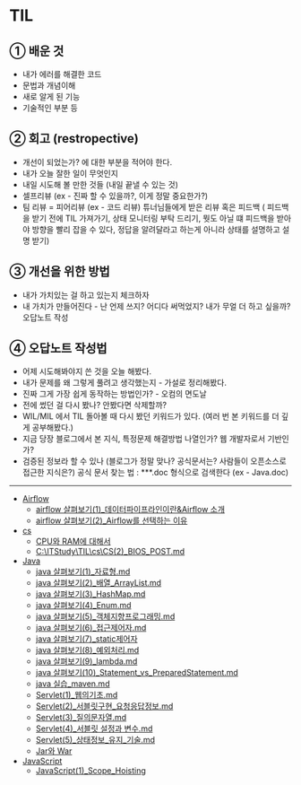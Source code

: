 # TIL

## ① 배운 것

- 내가 에러를 해결한 코드
- 문법과 개념이해
- 새로 알게 된 기능
- 기술적인 부분 등

## ② 회고 (restropective)

- 개선이 되었는가? 에 대한 부분을 적어야 한다.
- 내가 오늘 잘한 일이 무엇인지
- 내일 시도해 볼 만한 것들 (내일 끝낼 수 있는 것)
- 셀프리뷰 (ex - 진짜 할 수 있을까?, 이게 정말 중요한가?)
- 팀 리뷰 = 피어리뷰 (ex - 코드 리뷰)
튜너님들에게 받은 리뷰 혹은 피드백 ( 피드백을 받기 전에 TIL 가져가기, 상태 모니터링 부탁 드리기, 뭣도 아닐 떄 피드백을 받아야 방향을 빨리 잡을 수 있다, 정답을 알려달라고 하는게 아니라 상태를 설명하고 설명 받기)

## ③ 개선을 위한 방법

- 내가 가치있는 걸 하고 있는지 체크하자
- 내 가치가 만들어진다 - 난 언제 쓰지? 어디다 써먹었지? 내가 무얼 더 하고 싶을까?
오답노트 작성

## ④ 오답노트 작성법

- 어제 시도해봐야지 쓴 것을 오늘 해봤다.
- 내가 문제를 왜 그렇게 풀려고 생각했는지 - 가설로 정리해봤다.
- 진짜 그게 가장 쉽게 동작하는 방법인가? - 오컴의 면도날
- 전에 썼던 걸 다시 봤나? 안봤다면 삭제할까?
- WIL/MIL 에서 TIL 돌아볼 때 다시 봤던 키워드가 있다. (여러 번 본 키워드를 더 깊게 공부해봤다.)
- 지금 당장 블로그에서 본 지식, 특정문제 해결방법 나열인가? 웹 개발자로서 기반인가?
- 검증된 정보라 할 수 있나 (블로그가 정말 맞나? 공식문서는? 사람들이 오픈소스로 접근한 지식은?)
공식 문서 찾는 법 : ***.doc 형식으로 검색한다 (ex - Java.doc)


---
- [Airflow](https://github.com/ioshe/TIL/tree/main/airflow)
    - [airflow 살펴보기(1)_데이터파이프라인이란&Airflow 소개](https://github.com/ioshe/TIL/blob/main/airflow/airflow%20%EC%82%B4%ED%8E%B4%EB%B3%B4%EA%B8%B0(1)_%EB%8D%B0%EC%9D%B4%ED%84%B0%ED%8C%8C%EC%9D%B4%ED%94%84%EB%9D%BC%EC%9D%B8%EC%9D%B4%EB%9E%80%26Airflow%20%EC%86%8C%EA%B0%9C.md)
    - [airflow 살펴보기(2)_Airflow를 선택하는 이유](https://github.com/ioshe/TIL/blob/main/airflow/airflow%20%EC%82%B4%ED%8E%B4%EB%B3%B4%EA%B8%B0(2)_Airflow%EB%A5%BC%20%EC%84%A0%ED%83%9D%ED%95%98%EB%8A%94%20%EC%9D%B4%EC%9C%A0.md)
- [cs](https://github.com/ioshe/TIL/tree/main/cs)
    - [CPU와 RAM에 대해서](https://github.com/ioshe/TIL/blob/main/cs/CPU%EC%99%80%20RAM%EC%97%90%20%EB%8C%80%ED%95%B4%EC%84%9C.md)
    - [C:\ITStudy\TIL\cs\CS(2)_BIOS_POST.md]()
- [Java](https://github.com/ioshe/TIL/tree/main/Java)
    - [java 살펴보기(1)_자료형.md](https://github.com/ioshe/TIL/blob/main/Java/java%20%EC%82%B4%ED%8E%B4%EB%B3%B4%EA%B8%B0(1)_%EC%9E%90%EB%A3%8C%ED%98%95.md)
    - [java 살펴보기(2)_배열_ArrayList.md](https://github.com/ioshe/TIL/blob/main/Java/java%20%EC%82%B4%ED%8E%B4%EB%B3%B4%EA%B8%B0(2)_%EB%B0%B0%EC%97%B4_ArrayList.md)
    - [java 살펴보기(3)_HashMap.md](https://github.com/ioshe/TIL/blob/main/Java/java%20%EC%82%B4%ED%8E%B4%EB%B3%B4%EA%B8%B0(3)_HashMap.md)
    - [java 살펴보기(4)_Enum.md](https://github.com/ioshe/TIL/blob/main/Java/java%20%EC%82%B4%ED%8E%B4%EB%B3%B4%EA%B8%B0(4)_Enum.md)
    - [java 살펴보기(5)_객체지향프로그래밍.md](https://github.com/ioshe/TIL/blob/main/Java/java%20%EC%82%B4%ED%8E%B4%EB%B3%B4%EA%B8%B0(5)_%EA%B0%9D%EC%B2%B4%EC%A7%80%ED%96%A5%ED%94%84%EB%A1%9C%EA%B7%B8%EB%9E%98%EB%B0%8D.md)
    - [java 살펴보기(6)_접근제어자.md](https://github.com/ioshe/TIL/blob/main/Java/java%20%EC%82%B4%ED%8E%B4%EB%B3%B4%EA%B8%B0(6)_%EC%A0%91%EA%B7%BC%EC%A0%9C%EC%96%B4%EC%9E%90.md)
    - [java 살펴보기(7)_static제어자](https://github.com/ioshe/TIL/blob/main/Java/java%20%EC%82%B4%ED%8E%B4%EB%B3%B4%EA%B8%B0(7)_static%EC%A0%9C%EC%96%B4%EC%9E%90.md)
    - [java 살펴보기(8)_예외처리.md](https://github.com/ioshe/TIL/blob/main/Java/java%20%EC%82%B4%ED%8E%B4%EB%B3%B4%EA%B8%B0(8)_%EC%98%88%EC%99%B8%EC%B2%98%EB%A6%AC.md)
    - [java 살펴보기(9)_lambda.md](https://github.com/ioshe/TIL/blob/main/Java/java%20%EC%82%B4%ED%8E%B4%EB%B3%B4%EA%B8%B0(9)_lambda.md)
    - [java 살펴보기(10)_Statement_vs_PreparedStatement.md](https://github.com/ioshe/TIL/blob/main/Java/java%20%EC%82%B4%ED%8E%B4%EB%B3%B4%EA%B8%B0(10)_Statement_vs_PreparedStatement.md)
    - [java 실습_maven.md](https://github.com/ioshe/TIL/blob/main/Java/java%20%EC%8B%A4%EC%8A%B5_maven.md)
    - [Servlet(1)_웹의기초.md](https://github.com/ioshe/TIL/blob/main/Java/Servlet(1)_%EC%9B%B9%EC%9D%98%EA%B8%B0%EC%B4%88.md)
    - [Servlet(2)_서블릿구현_요청응답정보.md](https://github.com/ioshe/TIL/blob/main/Java/Servlet(2)_%EC%84%9C%EB%B8%94%EB%A6%BF%EA%B5%AC%ED%98%84_%EC%9A%94%EC%B2%AD%EC%9D%91%EB%8B%B5%EC%A0%95%EB%B3%B4.md)
    - [Servlet(3)_질의문자열.md](https://github.com/ioshe/TIL/blob/main/Java/Servlet(3)_%EC%A7%88%EC%9D%98%EB%AC%B8%EC%9E%90%EC%97%B4.md)
    - [Servlet(4)_서블릿 설정과 변수.md](https://github.com/ioshe/TIL/blob/main/Java/Servlet(4)_%EC%84%9C%EB%B8%94%EB%A6%BF%20%EC%84%A4%EC%A0%95%EA%B3%BC%20%EB%B3%80%EC%88%98.md)
    - [Servlet(5)_상태정보_유지_기술.md](https://github.com/ioshe/TIL/blob/main/Java/Servlet(5)_%EC%83%81%ED%83%9C%EC%A0%95%EB%B3%B4_%EC%9C%A0%EC%A7%80_%EA%B8%B0%EC%88%A0.md)
    - [Jar와 War](https://github.com/ioshe/TIL/blob/main/Java/Jar%EC%99%80%20War.md)
- [JavaScript](https://github.com/ioshe/TIL/tree/main/JavaScript)
    - [JavaScript(1)_Scope_Hoisting](https://github.com/ioshe/TIL/blob/main/JavaScript/JavaScript(1)_Scope_Hoisting.md)

